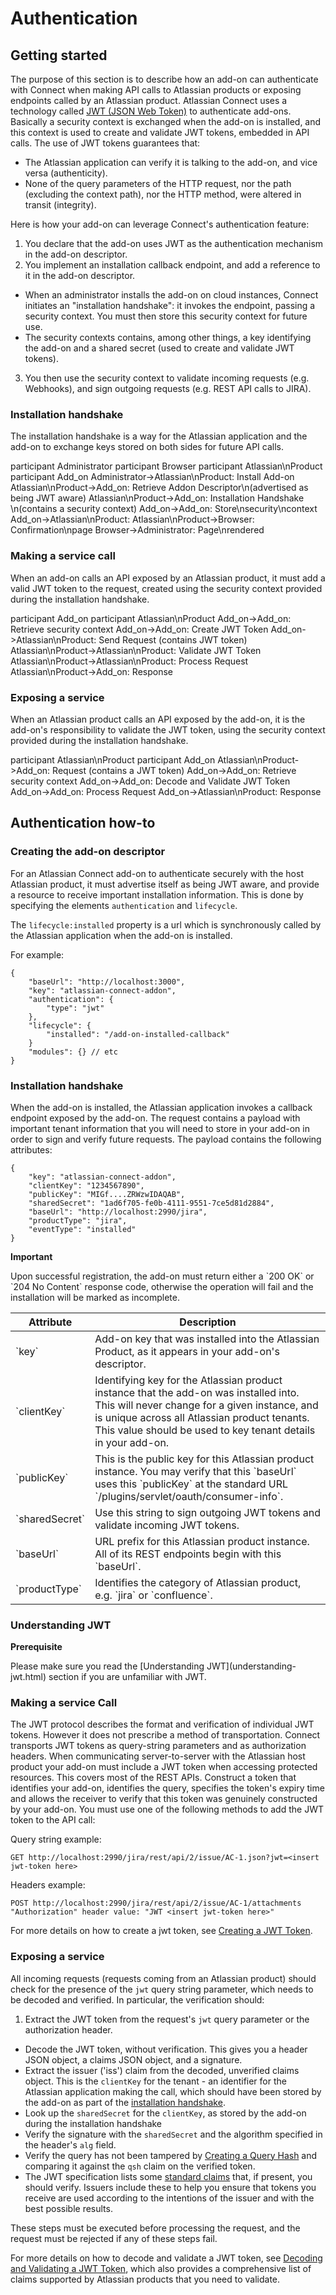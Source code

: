 # Authentication

## Getting started

The purpose of this section is to describe how an add-on can authenticate with Connect when making API calls 
to Atlassian products or exposing endpoints called by an Atlassian product. Atlassian Connect uses a technology called [JWT (JSON Web Token)](http://tools.ietf.org/html/draft-ietf-oauth-json-web-token‎) to authenticate add-ons. Basically a security 
context is exchanged when the add-on is installed, and this context is used to create and validate JWT tokens, embedded in API calls. 
The use of JWT tokens guarantees that:

 * The Atlassian application can verify it is talking to the add-on, and vice versa (authenticity).
 * None of the query parameters of the HTTP request, nor the path (excluding the context path), nor the HTTP method, 
 were altered in transit (integrity).

Here is how your add-on can leverage Connect's authentication feature:
 
1. You declare that the add-on uses JWT as the authentication mechanism in the add-on descriptor.
2. You implement an installation callback endpoint, and add a reference to it in the add-on descriptor. 
 * When an administrator installs the add-on on cloud instances, Connect initiates an "installation handshake": it invokes the endpoint, 
 passing a security context. You must then store this security context for future use.
 * The security contexts contains, among other things, a key identifying the add-on and a shared secret (used to create and validate JWT tokens).
3. You then use the security context to validate incoming requests (e.g. Webhooks), and sign outgoing requests (e.g. REST API calls to JIRA).
 
### Installation handshake

The installation handshake is a way for the Atlassian application and the add-on to exchange keys stored on both sides for future API calls.

<div class="diagram">
participant Administrator
participant Browser
participant Atlassian\nProduct
participant Add_on
Administrator->Atlassian\nProduct: Install Add-on
Atlassian\nProduct->Add_on: Retrieve Addon Descriptor\n(advertised as being JWT aware)
Atlassian\nProduct->Add_on: Installation Handshake \n(contains a security context)
Add_on->Add_on: Store\nsecurity\ncontext
Add_on->Atlassian\nProduct: 
Atlassian\nProduct->Browser: Confirmation\npage
Browser->Administrator: Page\nrendered
</div>

### Making a service call

When an add-on calls an API exposed by an Atlassian product, it must add a valid JWT token to the request, 
created using the security context provided during the installation handshake.

<div class="diagram">
participant Add_on
participant Atlassian\nProduct
Add_on->Add_on: Retrieve security context
Add_on->Add_on: Create JWT Token
Add_on->Atlassian\nProduct: Send Request (contains JWT token)
Atlassian\nProduct->Atlassian\nProduct: Validate JWT Token
Atlassian\nProduct->Atlassian\nProduct: Process Request
Atlassian\nProduct->Add_on: Response
</div>

### Exposing a service

When an Atlassian product calls an API exposed by the add-on, it is the add-on's responsibility to validate 
the JWT token, using the security context provided during the installation handshake.

<div class="diagram">
participant Atlassian\nProduct
participant Add_on
Atlassian\nProduct->Add_on: Request (contains a JWT token)
Add_on->Add_on: Retrieve security context
Add_on->Add_on: Decode and Validate JWT Token
Add_on->Add_on: Process Request
Add_on->Atlassian\nProduct: Response
</div>


## Authentication how-to

### Creating the add-on descriptor

For an Atlassian Connect add-on to authenticate securely with the host Atlassian product, it must advertise itself as
being JWT aware, and provide a resource to receive important installation information. This is done by specifying the
elements `authentication` and `lifecycle`.

The `lifecycle:installed` property is a url which is synchronously called by the Atlassian application when the add-on
is installed. 

For example:

    {
        "baseUrl": "http://localhost:3000",
        "key": "atlassian-connect-addon",
        "authentication": {
            "type": "jwt"
        },
        "lifecycle": {
            "installed": "/add-on-installed-callback"
        }
        "modules": {} // etc
    }


<a name='installation'></a>
### Installation handshake

When the add-on is installed, the Atlassian application invokes a callback endpoint exposed by the add-on. 
The request contains a payload with important tenant information that you will need to store in your add-on in 
order to sign and verify future requests. The payload contains the following attributes:

    {
        "key": "atlassian-connect-addon",
        "clientKey": "1234567890",
        "publicKey": "MIGf....ZRWzwIDAQAB",
        "sharedSecret": "1ad6f705-fe0b-4111-9551-7ce5d81d2884",
        "baseUrl": "http://localhost:2990/jira",
        "productType": "jira",
        "eventType": "installed"
    }


<div class="aui-message warning">
    <p class="title">
        <span class="aui-icon icon-warning"></span>
        <strong>Important</strong>
    </p>
    Upon successful registration, the add-on must return either a `200 OK` or `204 No Content` response code, otherwise
    the operation will fail and the installation will be marked as incomplete.
</div>

<table class='aui'>
    <thead>
        <tr>
            <th>Attribute</th>
            <th>Description</th>
        </tr>
    </thead>
    <tr>
        <td>`key`</td>
        <td>Add-on key that was installed into the Atlassian Product, as it appears in your add-on's descriptor.</td>
    </tr>
    <tr>
        <td>`clientKey`</td>
        <td>Identifying key for the Atlassian product instance that the add-on was installed into. This will never change for a given
        instance, and is unique across all Atlassian product tenants. This value should be used to key tenant details
        in your add-on.</td>
    </tr>
    <tr>
        <td>`publicKey`</td>
        <td>This is the public key for this Atlassian product instance. You may verify that this `baseUrl` 
			uses this `publicKey` at the standard URL `<host baseUrl>/plugins/servlet/oauth/consumer-info`.</td>
    </tr>
    <tr>
        <td>`sharedSecret`</td>
        <td>Use this string to sign outgoing JWT tokens and validate incoming JWT tokens.</td>
    </tr>
    <tr>
        <td>`baseUrl`</td>
        <td>URL prefix for this Atlassian product instance. All of its REST endpoints begin with this `baseUrl`.</td>
    </tr>
    <tr>
        <td>`productType`</td>
        <td>Identifies the category of Atlassian product, e.g. `jira` or `confluence`.</td>
    </tr>
</table>


### Understanding JWT

<div class="aui-message">
    <p class="title">
        <span class="aui-icon icon-warning"></span>
        <strong>Prerequisite</strong>
    </p>
	<p>
Please make sure you read the [Understanding JWT](understanding-jwt.html) section if you are unfamiliar with JWT.</p></div>

### Making a service Call

The JWT protocol describes the format and verification of individual JWT tokens. However it does not prescribe a method
of transportation. Connect transports JWT tokens as query-string parameters and as authorization headers. 
When communicating server-to-server with the Atlassian host product your add-on must include a JWT token when accessing 
protected resources. This covers most of the REST APIs. Construct a token that identifies your add-on, identifies the query, 
specifies the token's expiry time and allows the receiver to verify that this token was genuinely constructed by your add-on.
You must use one of the following methods to add the JWT token to the API call:

Query string example:

    GET http://localhost:2990/jira/rest/api/2/issue/AC-1.json?jwt=<insert jwt-token here>

Headers example:

    POST http://localhost:2990/jira/rest/api/2/issue/AC-1/attachments
    "Authorization" header value: "JWT <insert jwt-token here>"

For more details on how to create a jwt token, see [Creating a JWT Token](understanding-jwt.html#create).

<a name='exposing'></a>
### Exposing a service

All incoming requests (requests coming from an Atlassian product) should check for the presence of the `jwt` 
query string parameter, which needs to be decoded and verified. In particular, the verification should:

1. Extract the JWT token from the request's `jwt` query parameter or the authorization header.
* Decode the JWT token, without verification. This gives you a header JSON object, a claims JSON object, and a signature.
* Extract the issuer ('iss') claim from the decoded, unverified claims object. This is the `clientKey` for the tenant - 
an identifier for the Atlassian application making the call, which should have been stored by the add-on as part of the 
[installation handshake](#installation).
* Look up the `sharedSecret` for the `clientKey`, as stored by the add-on during the installation handshake
* Verify the signature with the `sharedSecret` and the algorithm specified in the header's `alg` field. 
* Verify the query has not been tampered by [Creating a Query Hash](understanding-jwt.html#qsh) and comparing it against the 
`qsh` claim on the verified token.
* The JWT specification lists some [standard claims](http://tools.ietf.org/html/draft-ietf-oauth-json-web-token-13#section-4.1.1) 
that, if present, you should verify. Issuers include these to help you ensure that tokens you receive are used according to the intentions of 
the issuer and with the best possible results.

These steps must be executed before processing the request, and the request must be rejected if any of these steps fail.

For more details on how to decode and validate a JWT token, see [Decoding and Validating a JWT Token](understanding-jwt.html#decode), 
which also provides a comprehensive list of claims supported by Atlassian products that you need to validate.


